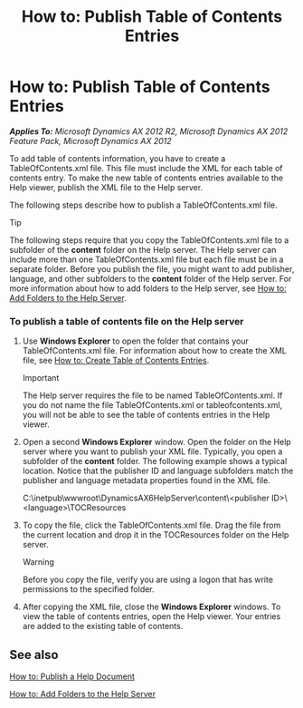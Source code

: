 ﻿---
title: 'How to: Publish Table of Contents Entries'
TOCTitle: 'How to: Publish Table of Contents Entries'
ms:assetid: 6cb6a7f6-262f-4e8e-b9b0-d3b2f36c2fa0
ms:mtpsurl: https://msdn.microsoft.com/en-us/library/Gg882354(v=AX.60)
ms:contentKeyID: 35257182
ms.date: 11/07/2012
mtps_version: v=AX.60
---

# How to: Publish Table of Contents Entries 


_**Applies To:** Microsoft Dynamics AX 2012 R2, Microsoft Dynamics AX 2012 Feature Pack, Microsoft Dynamics AX 2012_

To add table of contents information, you have to create a TableOfContents.xml file. This file must include the XML for each table of contents entry. To make the new table of contents entries available to the Help viewer, publish the XML file to the Help server.

The following steps describe how to publish a TableOfContents.xml file.


> [!TIP]
> <P>The following steps require that you copy the TableOfContents.xml file to a subfolder of the <STRONG>content</STRONG> folder on the Help server. The Help server can include more than one TableOfContents.xml file but each file must be in a separate folder. Before you publish the file, you might want to add publisher, language, and other subfolders to the <STRONG>content</STRONG> folder of the Help server. For more information about how to add folders to the Help server, see <A href="how-to-add-folders-to-the-help-server.md">How to: Add Folders to the Help Server</A>.</P>



### To publish a table of contents file on the Help server

1.  Use **Windows Explorer** to open the folder that contains your TableOfContents.xml file. For information about how to create the XML file, see [How to: Create Table of Contents Entries](how-to-create-table-of-contents-entries.md).
    

    > [!IMPORTANT]
    > <P>The Help server requires the file to be named TableOfContents.xml. If you do not name the file TableOfContents.xml or tableofcontents.xml, you will not be able to see the table of contents entries in the Help viewer.</P>



2.  Open a second **Windows Explorer** window. Open the folder on the Help server where you want to publish your XML file. Typically, you open a subfolder of the **content** folder. The following example shows a typical location. Notice that the publisher ID and language subfolders match the publisher and language metadata properties found in the XML file.
    
    C:\\inetpub\\wwwroot\\DynamicsAX6HelpServer\\content\\\<publisher ID\>\\\<language\>\\TOCResources

3.  To copy the file, click the TableOfContents.xml file. Drag the file from the current location and drop it in the TOCResources folder on the Help server.
    

    > [!WARNING]
    > <P>Before you copy the file, verify you are using a logon that has write permissions to the specified folder.</P>



4.  After copying the XML file, close the **Windows Explorer** windows. To view the table of contents entries, open the Help viewer. Your entries are added to the existing table of contents.

## See also

[How to: Publish a Help Document](how-to-publish-a-help-document.md)

[How to: Add Folders to the Help Server](how-to-add-folders-to-the-help-server.md)

